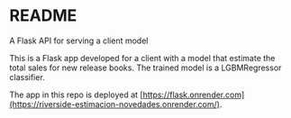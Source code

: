 # README


A Flask API for serving a client model

This is a Flask app developed for a client with a model that estimate the total sales for new release books.
The trained model is a LGBMRegressor classifier.

The app in this repo is deployed at [https://flask.onrender.com](https://riverside-estimacion-novedades.onrender.com/).
